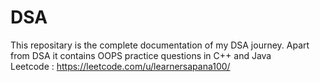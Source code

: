 # DSA
This repositary is the complete documentation of my DSA journey.
Apart from DSA it contains OOPS practice questions in C++ and Java
<br>
Leetcode : https://leetcode.com/u/learnersapana100/
